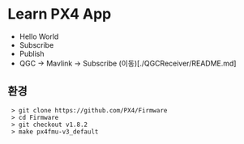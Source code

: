 # Learn PX4 App
 * Hello World
 * Subscribe
 * Publish
 * QGC -> Mavlink -> Subscribe (이동)[./QGCReceiver/README.md]

## 환경
```console
 > git clone https://github.com/PX4/Firmware
 > cd Firmware
 > git checkout v1.8.2
 > make px4fmu-v3_default
```

